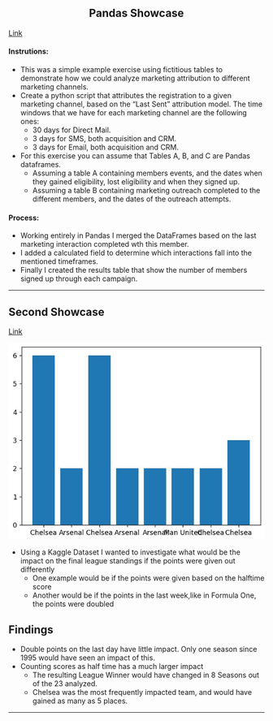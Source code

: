 <h2 style="text-align: center;">Pandas Showcase</h2>

<a href="https://github.com/julia-schmidt-lademann/julia-schmidt-lademann.github.io/blob/main/_includes/pandas_marketing_channel.py">Link</a>

#### Instrutions:
- This was a simple example exercise using fictitious tables to demonstrate how we could analyze marketing attribution to different marketing channels. 
- Create a python script that attributes the registration to a given marketing channel, based on the “Last Sent” attribution model. The time windows that we have for each marketing channel are the following ones:
  - 30 days for Direct Mail. 
  - 3 days for SMS, both acquisition and CRM. 
  - 3 days for Email, both acquisition and CRM.
- For this exercise you can assume that Tables A, B, and C are Pandas dataframes.
  - Assuming a table A containing members events, and the dates when they gained eligibility, lost eligibility and when they signed up.
  - Assuming a table B containing marketing outreach completed to the different members, and the dates of the outreach attempts.

#### Process:
- Working entirely in Pandas I merged the DataFrames based on the last marketing interaction completed wth this member.
- I added a calculated field to determine which interactions fall into the mentioned timeframes.
- Finally I created the results table that show the number of members signed up through each campaign.

----------------------------------------------------------------------------------------------------

## Second Showcase

<a href="https://github.com/julia-schmidt-lademann/julia-schmidt-lademann.github.io/blob/main/_includes/kaggle_epl.py">Link</a>

![Stars](https://github.com/julia-schmidt-lademann/julia-schmidt-lademann.github.io/blob/main/_includes/kaggle_epl.JPG?raw=true)

- Using a Kaggle Dataset I wanted to investigate what would be the impact on the final league standings if the points were given out differently
  - One example would be if the points were given based on the halftime score
  - Another would be if the points in the last week,like in Formula One, the points were doubled

## Findings

- Double points on the last day have little impact. Only one season since 1995 would have seen an impact of this.
- Counting scores as half time has a much larger impact
  - The resulting League Winner would have changed in 8 Seasons out of the 23 analyzed. 
  - Chelsea was the most frequently impacted team, and would have gained as many as 5 places. 

----------------------------------------------------------------------------------------------------
